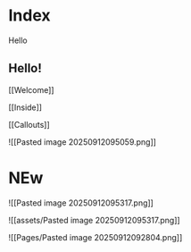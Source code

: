 # Index

Hello

## Hello!

[[Welcome]]

[[Inside]]

[[Callouts]]

![[Pasted image 20250912095059.png]]

# NEw
![[Pasted image 20250912095317.png]]

![[assets/Pasted image 20250912095317.png]]


![[Pages/Pasted image 20250912092804.png]]










